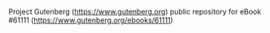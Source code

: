 Project Gutenberg (https://www.gutenberg.org) public repository for
eBook #61111 (https://www.gutenberg.org/ebooks/61111)
